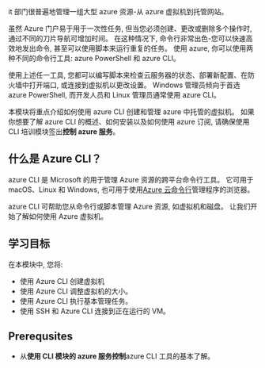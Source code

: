 it 部门很普遍地管理一组大型 azure 资源-从 azure 虚拟机到托管网站。

虽然 Azure 门户易于用于一次性任务, 但当您必须创建、更改或删除多个操作时, 通过不同的刀片导航可增加时间。 在这种情况下, 命令行非常出色-您可以快速高效地发出命令, 甚至可以使用脚本来运行重复的任务。 使用 azure, 你可以使用两种不同的命令行工具: azure PowerShell 和 azure CLI。

使用上述任一工具, 您都可以编写脚本来检查云服务器的状态、部署新配置、在防火墙中打开端口, 或连接到虚拟机以更改设置。 Windows 管理员倾向于首选 azure PowerShell, 而开发人员和 Linux 管理员通常使用 azure CLI。

本模块将重点介绍如何使用 azure CLI 创建和管理 azure 中托管的虚拟机。 如果你想要了解 azure CLI 的概述、如何安装以及如何使用 azure 订阅, 请确保使用 CLI 培训模块签出**控制 azure 服务**。

## <a name="what-is-the-azure-cli"></a>什么是 Azure CLI？

azure CLI 是 Microsoft 的用于管理 Azure 资源的跨平台命令行工具。 它可用于 macOS、Linux 和 Windows, 也可用于使用[Azure 云命令行](https://docs.microsoft.com/azure/cloud-shell/overview)管理程序的浏览器。

azure CLI 可帮助您从命令行或脚本管理 Azure 资源, 如虚拟机和磁盘。 让我们开始了解如何使用 Azure 虚拟机。

## <a name="learning-objectives"></a>学习目标

在本模块中, 您将:

- 使用 Azure CLI 创建虚拟机
- 使用 Azure CLI 调整虚拟机的大小。
- 使用 Azure CLI 执行基本管理任务。
- 使用 SSH 和 Azure CLI 连接到正在运行的 VM。

## <a name="prerequsites"></a>Prerequsites

- 从**使用 CLI 模块的 azure 服务控制**azure CLI 工具的基本了解。